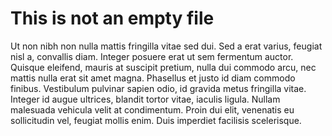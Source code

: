 # This is not an empty file

Ut non nibh non nulla mattis fringilla vitae sed dui. Sed a erat varius, feugiat nisl a, convallis diam. 
Integer posuere erat ut sem fermentum auctor. Quisque eleifend, mauris at suscipit pretium, nulla dui commodo 
arcu, nec mattis nulla erat sit amet magna. Phasellus et justo id diam commodo finibus. Vestibulum pulvinar 
sapien odio, id gravida metus fringilla vitae. Integer id augue ultrices, blandit tortor vitae, iaculis ligula. 
Nullam malesuada vehicula velit at condimentum. Proin dui elit, venenatis eu sollicitudin vel, feugiat mollis 
enim. Duis imperdiet facilisis scelerisque. 
